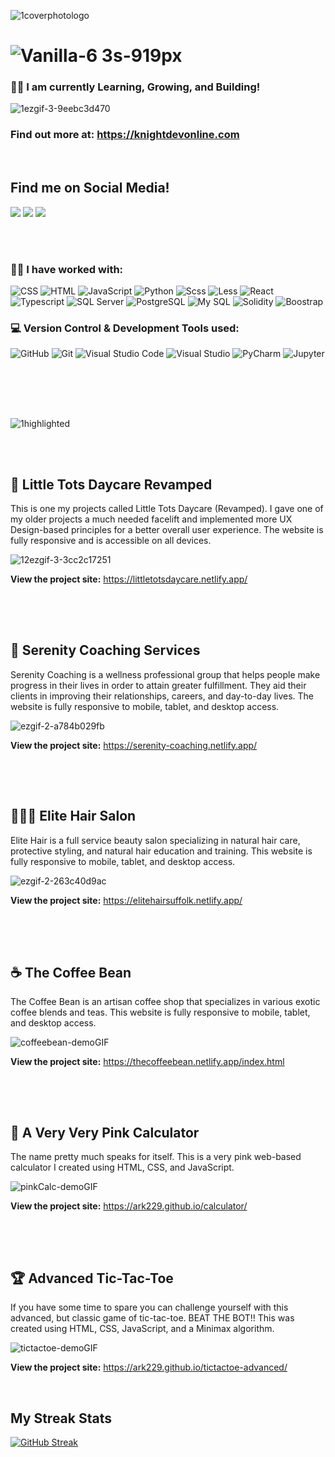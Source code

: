 ![1coverphotologo](https://user-images.githubusercontent.com/40047791/170136220-61485add-664a-4703-930f-1c82c9ca1a05.png)


#   ![Vanilla-6 3s-919px](https://user-images.githubusercontent.com/40047791/172711642-28eaf270-f83c-4beb-a616-5ab1ceb73292.gif)


### 👋🏽 I am currently Learning, Growing, and Building! 

![1ezgif-3-9eebc3d470](https://user-images.githubusercontent.com/40047791/170129398-c1aab7f7-1901-4777-a47d-231ee012318d.gif)

### Find out more at: https://knightdevonline.com

<br>

## Find me on Social Media!
<p>
  
  <a href="https://www.facebook.com/knightdevonline/"><img src="https://img.icons8.com/color/80/000000/facebook-new.png"/></a>
  <a href="https://twitter.com/ArnettaReneeDev"><img src="https://img.icons8.com/color/80/000000/twitter--v1.png"/></a>
  <a href="https://www.linkedin.com/in/arnetta-knight/"><img src="https://img.icons8.com/color/80/000000/linkedin-circled--v1.png"/></a>
  
</p>

<br>
<br>

### :woman_technologist: I have worked with:
<p>
  <img alt="CSS" src ="https://img.shields.io/badge/CSS-1572B6?logo=css3&logoColor=white&style=flat">
  <img alt="HTML" src ="https://img.shields.io/badge/HTML-E34F26?logo=html5&logoColor=white&style=flat">
  <img alt="JavaScript" src ="https://img.shields.io/badge/JavaScript-F7DF1E?logo=javascript&logoColor=white&style=flat">
  <img alt="Python" src ="https://img.shields.io/badge/Python-3776AB?logo=python&logoColor=white&style=flat">
  <img alt="Scss" src ="https://img.shields.io/badge/Scss-CC6699?logo=sass&logoColor=white&style=flat">
  <img alt="Less" src ="https://img.shields.io/badge/Less-1D365D?logo=less&logoColor=white&style=flat">
  <img alt="React" src ="https://img.shields.io/badge/React-61DAFB?logo=react&logoColor=white&style=flat">
  <img alt="Typescript" src ="https://img.shields.io/badge/Node.js-339933?logo=node.js&logoColor=white&style=flat">
  <img alt="SQL Server" src ="https://img.shields.io/badge/SQL Server-CC2927?logo=microsoft+sql+server&logoColor=white&style=flat">
  <img alt="PostgreSQL" src ="https://img.shields.io/badge/PostgreSQL-4169E1?logo=postgresql&logoColor=white&style=flat">
  <img alt="My SQL" src ="https://img.shields.io/badge/My SQL-4479A1?logo=mysql&logoColor=white&style=flat">
  <img alt="Solidity" src ="https://img.shields.io/badge/Solidity-363636?logo=solidity&logoColor=white&style=flat">
  <img alt="Boostrap" src ="https://img.shields.io/badge/Bootstrap-7952B3?logo=boostrap&logoColor=white&style=flat">
</p>

### :computer: Version Control & Development Tools used:
<p>
  <img alt="GitHub" src ="https://img.shields.io/badge/GitHub-181717?logo=github&logoColor=white&style=flat">
  <img alt="Git" src ="https://img.shields.io/badge/Git-F05032?logo=git&logoColor=white&style=flat">
  <img alt="Visual Studio Code" src ="https://img.shields.io/badge/Visual Studio Code-007ACC?logo=visual+studio+code&logoColor=white&style=flat">
  <img alt="Visual Studio" src ="https://img.shields.io/badge/Visual Studio-5C2D91?logo=visual+studio&logoColor=white&style=flat">
  <img alt="PyCharm" src ="https://img.shields.io/badge/PyCharm-000000?logo=pycharm&logoColor=white&style=flat">
  <img alt="Jupyter" src ="https://img.shields.io/badge/Jupyter-F37626?logo=jupyter&logoColor=white&style=flat">
</p>

<br>
<br>
<br>

##
![1highlighted](https://user-images.githubusercontent.com/40047791/170397212-fac91e27-0c0b-406b-8073-9c474d37da47.png)

<br>
<br>

## :baby: Little Tots Daycare Revamped
<p>
  This is one my projects called Little Tots Daycare (Revamped). I gave one of my older projects a much needed facelift and implemented more UX Design-based  principles for a better overall user experience. The website is fully responsive and is accessible on all devices.
</p>

![12ezgif-3-3cc2c17251](https://user-images.githubusercontent.com/40047791/171082434-42e418b5-b30a-491d-bd8d-77ae38cd9484.gif)

**View the project site:** https://littletotsdaycare.netlify.app/
##
<br>
<br>

## :hibiscus: Serenity Coaching Services
<p>
  Serenity Coaching is a wellness professional group that helps people make progress in their lives in order to attain greater fulfillment. They aid their     clients in improving their relationships, careers, and day-to-day lives. The website is fully responsive to mobile, tablet, and desktop access. 
</p>

![ezgif-2-a784b029fb](https://user-images.githubusercontent.com/40047791/171086034-b00bd590-16e0-4367-b398-b03ab6d05180.gif)

**View the project site:** https://serenity-coaching.netlify.app/
##
<br>
<br>

## 💇🏽‍♀️ Elite Hair Salon
<p>
  Elite Hair is a full service beauty salon specializing in natural hair care, protective styling, and natural hair education and training. This website is     fully responsive to mobile, tablet, and desktop access. 
 </p>
 
 ![ezgif-2-263c40d9ac](https://user-images.githubusercontent.com/40047791/172531174-3c9e4eed-60cc-48aa-9889-4bc7fbcf9d80.gif)

**View the project site:** https://elitehairsuffolk.netlify.app/
##
<br>
<br>

## ☕ The Coffee Bean
<p>
  The Coffee Bean is an artisan coffee shop that specializes in various exotic coffee blends and teas. This website is fully responsive to mobile, tablet,     and desktop access. 
 </p>
 
![coffeebean-demoGIF](https://user-images.githubusercontent.com/40047791/172533754-920f8978-d130-4512-b45d-469ddc2cb9ed.gif)


**View the project site:** https://thecoffeebean.netlify.app/index.html
##
<br>
<br>

## 🧮 A Very Very Pink Calculator
<p>
  The name pretty much speaks for itself. This is a very pink web-based calculator I created using HTML, CSS, and JavaScript. 
 </p>
 
![pinkCalc-demoGIF](https://user-images.githubusercontent.com/40047791/172534537-5feb7cc4-d747-4723-bba1-77c77ad02d8c.gif)


**View the project site:** https://ark229.github.io/calculator/
##
<br>
<br>

## 🏆 Advanced Tic-Tac-Toe
<p>
  If you have some time to spare you can challenge yourself with this advanced, but classic game of tic-tac-toe. BEAT THE BOT!! This was created using HTML,     CSS, JavaScript, and a Minimax algorithm.  
 </p>
 
 ![tictactoe-demoGIF](https://user-images.githubusercontent.com/40047791/172535686-a24a4b7e-9026-4c6d-baa0-e5e6bba64221.gif)


**View the project site:** https://ark229.github.io/tictactoe-advanced/


<br>

## My Streak Stats

[![GitHub Streak](https://github-readme-streak-stats.herokuapp.com?user=ark229&theme=omni)](https://git.io/streak-stats)

##



